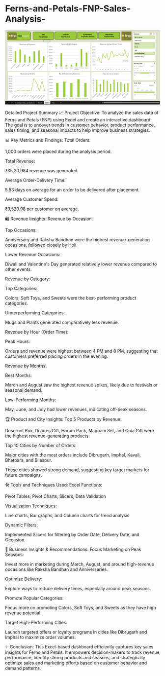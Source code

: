 # Ferns-and-Petals-FNP-Sales-Analysis-
<p align="center">
  <img src="Fnp_Dashboard.png" alt="FNP Dashboard" width="900">
</p>


Detailed Project Summary
📈 Project Objective:
To analyze the sales data of Ferns and Petals (FNP) using Excel and create an interactive dashboard. The goal is to uncover trends in customer behavior, product performance, sales timing, and seasonal impacts to help improve business strategies.

📊 Key Metrics and Findings:
Total Orders:

1,000 orders were placed during the analysis period.

Total Revenue:

₹35,20,984 revenue was generated.

Average Order-Delivery Time:

5.53 days on average for an order to be delivered after placement.

Average Customer Spend:

₹3,520.98 per customer on average.

🛍️ Revenue Insights:
Revenue by Occasion:

Top Occasions:

Anniversary and Raksha Bandhan were the highest revenue-generating occasions, followed closely by Holi.

Lower Revenue Occasions:

Diwali and Valentine's Day generated relatively lower revenue compared to other events.

Revenue by Category:

Top Categories:

Colors, Soft Toys, and Sweets were the best-performing product categories.

Underperforming Categories:

Mugs and Plants generated comparatively less revenue.

Revenue by Hour (Order Time):

Peak Hours:

Orders and revenue were highest between 4 PM and 8 PM, suggesting that customers preferred placing orders in the evening.

Revenue by Months:

Best Months:

March and August saw the highest revenue spikes, likely due to festivals or seasonal demand.

Low-Performing Months:

May, June, and July had lower revenues, indicating off-peak seasons.

🏆 Product and City Insights:
Top 5 Products by Revenue:

Deserunt Box, Dolores Gift, Harum Pack, Magnam Set, and Quia Gift were the highest revenue-generating products.

Top 10 Cities by Number of Orders:

Major cities with the most orders include Dibrugarh, Imphal, Kavali, Bhatpara, and Bilaspur.

These cities showed strong demand, suggesting key target markets for future campaigns.

🛠️ Tools and Techniques Used:
Excel Functions:

Pivot Tables, Pivot Charts, Slicers, Data Validation

Visualization Techniques:

Line charts, Bar graphs, and Column charts for trend analysis

Dynamic Filters:

Implemented Slicers for filtering by Order Date, Delivery Date, and Occasion.

📌 Business Insights & Recommendations:
Focus Marketing on Peak Seasons:

Invest more in marketing during March, August, and around high-revenue occasions like Raksha Bandhan and Anniversaries.

Optimize Delivery:

Explore ways to reduce delivery times, especially around peak seasons.

Promote Popular Categories:

Focus more on promoting Colors, Soft Toys, and Sweets as they have high revenue potential.

Target High-Performing Cities:

Launch targeted offers or loyalty programs in cities like Dibrugarh and Imphal to maximize order volumes.

✨ Conclusion:
This Excel-based dashboard efficiently captures key sales insights for Ferns and Petals. It empowers decision-makers to track revenue performance, identify strong products and seasons, and strategically optimize sales and marketing efforts based on customer behavior and demand patterns.

